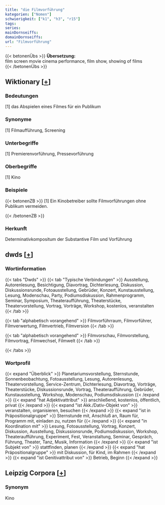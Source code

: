 ```yaml
---
title: "die Filmvorführung"
kategorien: ["Nomen"]
schwierigkeit: ["k1", "h3", "r15"]
tags:
series:
mainDornseiffs:
domainDornseiffs:
url: "Filmvorführung"
---
```


{{< betonenÜbs >}}
**Übersetzung:**  
film screen movie cinema performance, film show, showing  of films  
{{< /betonenÜbs >}}

## Wiktionary [[+](https://de.wiktionary.org/wiki/Filmvorführung)]

### Bedeutungen
[1] das Abspielen eines Filmes für ein Publikum  

### Synonyme
[1] Filmaufführung, Screening  

### Unterbegriffe
[1] Premierenvorführung, Pressevorführung  

### Oberbegriffe
[1] Kino  

### Beispiele
{{< betonenZB >}}
[1] Ein Kinobetreiber sollte Filmvorführungen ohne Publikum vermeiden.  

{{< /betonenZB >}}
### Herkunft
Determinativkompositum der Substantive Film und Vorführung  



## dwds [[+](https://www.dwds.de/wb/Filmvorführung)]

### Wortinformation
{{< tabs "Dwds" >}}
{{< tab "Typische Verbindungen" >}}
Ausstellung, Autorenlesung, Besichtigung, Diavortrag, Dichterlesung, Diskussion, Diskussionsrunde, Fotoausstellung, Gebrüder, Konzert, Kunstausstellung, Lesung, Modenschau, Party, Podiumsdiskussion, Rahmenprogramm, Seminar, Symposium, Theateraufführung, Theaterstücke, Theatervorstellung, Vortrag, Vorträge, Workshop, kostenlos, veranstalten
{{< /tab >}}

{{< tab "alphabetisch vorangehend" >}}
Filmvorführraum, Filmvorführer, Filmverwertung, Filmvertrieb, Filmversion
{{< /tab >}}

{{< tab "alphabetisch vorangehend" >}}
Filmvorschau, Filmvorstellung, Filmvortrag, Filmwechsel, Filmwelt
{{< /tab >}}

{{< /tabs >}}

### Wortprofil
{{< expand "Überblick" >}} Planetariumsvorstellung, Sternstunde, Sonnenbeobachtung, Fotoausstellung, Lesung, Autorenlesung, Theatervorstellung, Service-Zentrum, Dichterlesung, Diavortrag, Vorträge, Theaterstücke, Diskussionsrunde, Vortrag, Theateraufführung, Gebrüder, Kunstausstellung, Workshop, Modenschau, Podiumsdiskussion {{< /expand >}}
{{< expand "hat Adjektivattribut" >}} anschließend, kostenlos, öffentlich, privat {{< /expand >}}
{{< expand "ist Akk./Dativ-Objekt von" >}} veranstalten, organisieren, besuchen {{< /expand >}}
{{< expand "ist in Präpositionalgruppe" >}} Sternstunde mit, Anschluß an, Raum für, Programm mit, einladen zu, nutzen für {{< /expand >}}
{{< expand "in Koordination mit" >}} Lesung, Fotoausstellung, Vortrag, Konzert, Diskussion, Ausstellung, Diskussionsrunde, Podiumsdiskussion, Workshop, Theateraufführung, Experiment, Fest, Veranstaltung, Seminar, Gespräch, Führung, Theater, Tanz, Musik, Information {{< /expand >}}
{{< expand "ist Subjekt von" >}} stattfinden, planen {{< /expand >}}
{{< expand "hat Präpositionalgruppe" >}} mit Diskussion, für Kind, im Rahmen {{< /expand >}}
{{< expand "ist Genitivattribut von" >}} Betrieb, Beginn {{< /expand >}}

## Leipzig Corpora [[+](https://corpora.uni-leipzig.de/en/res?word=Filmvorführung&corpusId=deu_newscrawl-public_2018)]


### Synonym
Kino

